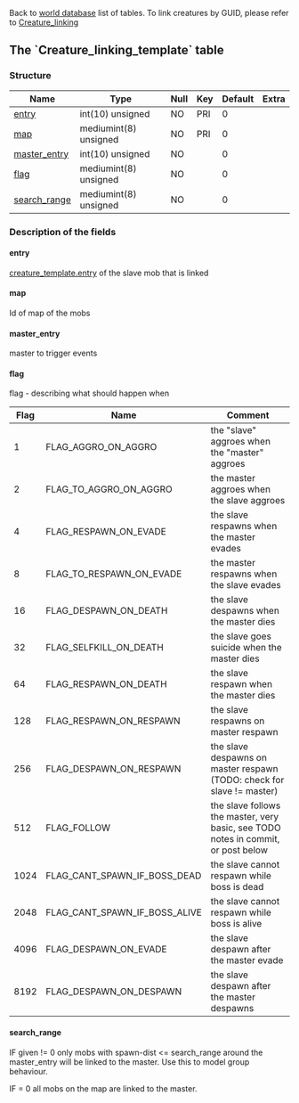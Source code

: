Back to [world database](mangosdb_struct) list of tables.
To link creatures by GUID, please refer to [Creature\_linking](Creature_linking)

The \`Creature\_linking\_template\` table
-----------------------------------------

### Structure

| **Name**                                                | **Type**              | **Null** | **Key** | **Default** | **Extra** |
|---------------------------------------------------------|-----------------------|----------|---------|-------------|-----------|
| [entry](Creature_linking_template#entry)                | int(10) unsigned      | NO       | PRI     | 0           |           |
| [map](Creature_linking_template#map)                    | mediumint(8) unsigned | NO       | PRI     | 0           |           |
| [master\_entry](Creature_linking_template#master_entry) | int(10) unsigned      | NO       |         | 0           |           |
| [flag](Creature_linking_template#flag)                  | mediumint(8) unsigned | NO       |         | 0           |           |
| [search\_range](Creature_linking_template#search_range) | mediumint(8) unsigned | NO       |         | 0           |           |

### Description of the fields

#### entry

[creature\_template.entry](creature_template#entry) of the slave mob that is linked

#### map

Id of map of the mobs

#### master\_entry

master to trigger events

#### flag

flag - describing what should happen when


| Flag | Name                          | Comment                                                                           |
| ---- | ----------------------------- | --------------------------------------------------------------------------------- |
| 1    | FLAG_AGGRO_ON_AGGRO           | the &quot;slave&quot; aggroes when the &quot;master&quot; aggroes                 |
| 2    | FLAG_TO_AGGRO_ON_AGGRO        | the master aggroes when the slave aggroes                                         |
| 4    | FLAG_RESPAWN_ON_EVADE         | the slave respawns when the master evades                                         |
| 8    | FLAG_TO_RESPAWN_ON_EVADE      | the master respawns when the slave evades                                         |
| 16   | FLAG_DESPAWN_ON_DEATH         | the slave despawns when the master dies                                           |
| 32   | FLAG_SELFKILL_ON_DEATH        | the slave goes suicide when the master dies                                       |
| 64   | FLAG_RESPAWN_ON_DEATH         | the slave respawn when the master dies                                            |
| 128  | FLAG_RESPAWN_ON_RESPAWN       | the slave respawns on master respawn                                              |
| 256  | FLAG_DESPAWN_ON_RESPAWN       | the slave despawns on master respawn (TODO: check for slave != master)            |
| 512  | FLAG_FOLLOW                   | the slave follows the master, very basic, see TODO notes in commit, or post below |
| 1024 | FLAG_CANT_SPAWN_IF_BOSS_DEAD  | the slave cannot respawn while boss is dead                                       |
| 2048 | FLAG_CANT_SPAWN_IF_BOSS_ALIVE | the slave cannot respawn while boss is alive                                      |
| 4096 | FLAG_DESPAWN_ON_EVADE         | the slave despawn after the master evade                                          |
| 8192 | FLAG_DESPAWN_ON_DESPAWN       | the slave despawn after the master despawns                                       |


#### search\_range

IF given != 0 only mobs with spawn-dist &lt;= search\_range around the master\_entry will be linked to the master. Use this to model group behaviour.

IF = 0 all mobs on the map are linked to the master.
